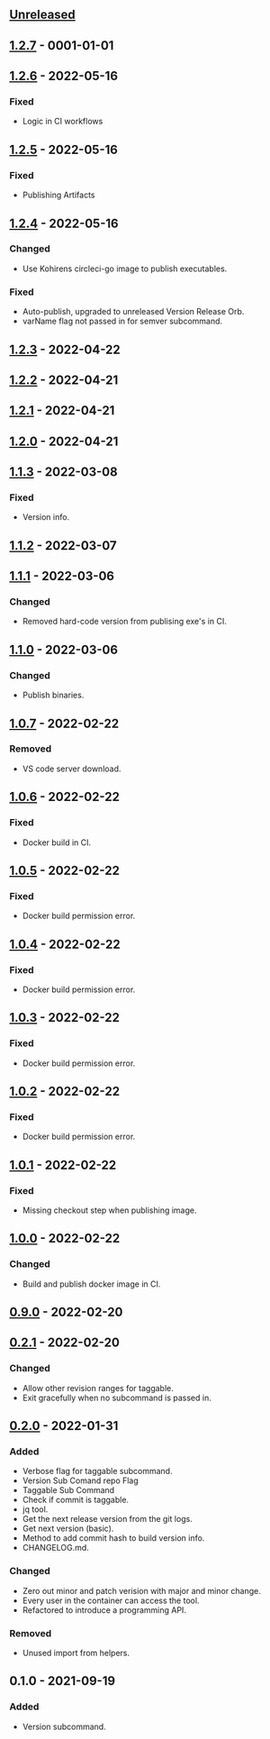 <a name="unreleased"></a>
## [Unreleased]


<a name="1.2.7"></a>
## [1.2.7] - 0001-01-01

<a name="1.2.6"></a>
## [1.2.6] - 2022-05-16
### Fixed
- Logic in CI workflows


<a name="1.2.5"></a>
## [1.2.5] - 2022-05-16
### Fixed
- Publishing Artifacts


<a name="1.2.4"></a>
## [1.2.4] - 2022-05-16
### Changed
- Use Kohirens circleci-go image to publish executables.

### Fixed
- Auto-publish, upgraded to unreleased Version Release Orb.
- varName flag not passed in for semver subcommand.


<a name="1.2.3"></a>
## [1.2.3] - 2022-04-22

<a name="1.2.2"></a>
## [1.2.2] - 2022-04-21

<a name="1.2.1"></a>
## [1.2.1] - 2022-04-21

<a name="1.2.0"></a>
## [1.2.0] - 2022-04-21

<a name="1.1.3"></a>
## [1.1.3] - 2022-03-08
### Fixed
- Version info.


<a name="1.1.2"></a>
## [1.1.2] - 2022-03-07

<a name="1.1.1"></a>
## [1.1.1] - 2022-03-06
### Changed
- Removed hard-code version from publising exe's in CI.


<a name="1.1.0"></a>
## [1.1.0] - 2022-03-06
### Changed
- Publish binaries.


<a name="1.0.7"></a>
## [1.0.7] - 2022-02-22
### Removed
- VS code server download.


<a name="1.0.6"></a>
## [1.0.6] - 2022-02-22
### Fixed
- Docker build in CI.


<a name="1.0.5"></a>
## [1.0.5] - 2022-02-22
### Fixed
- Docker build permission error.


<a name="1.0.4"></a>
## [1.0.4] - 2022-02-22
### Fixed
- Docker build permission error.


<a name="1.0.3"></a>
## [1.0.3] - 2022-02-22
### Fixed
- Docker build permission error.


<a name="1.0.2"></a>
## [1.0.2] - 2022-02-22
### Fixed
- Docker build permission error.


<a name="1.0.1"></a>
## [1.0.1] - 2022-02-22
### Fixed
- Missing checkout step when publishing image.


<a name="1.0.0"></a>
## [1.0.0] - 2022-02-22
### Changed
- Build and publish docker image in CI.


<a name="0.9.0"></a>
## [0.9.0] - 2022-02-20

<a name="0.2.1"></a>
## [0.2.1] - 2022-02-20
### Changed
- Allow other revision ranges for taggable.
- Exit gracefully when no subcommand is passed in.


<a name="0.2.0"></a>
## [0.2.0] - 2022-01-31
### Added
- Verbose flag for taggable subcommand.
- Version Sub Comand repo Flag
- Taggable Sub Command
- Check if commit is taggable.
- jq tool.
- Get the next release version from the git logs.
- Get next version (basic).
- Method to add commit hash to build version info.
- CHANGELOG.md.

### Changed
- Zero out minor and patch verision with major and minor change.
- Every user in the container can access the tool.
- Refactored to introduce a programming API.

### Removed
- Unused import from helpers.


<a name="0.1.0"></a>
## 0.1.0 - 2021-09-19
### Added
- Version subcommand.


[Unreleased]: https://github.com/kohirens/git-tool-belt/compare/1.2.7...HEAD
[1.2.7]: https://github.com/kohirens/git-tool-belt/compare/1.2.6...1.2.7
[1.2.6]: https://github.com/kohirens/git-tool-belt/compare/1.2.5...1.2.6
[1.2.5]: https://github.com/kohirens/git-tool-belt/compare/1.2.4...1.2.5
[1.2.4]: https://github.com/kohirens/git-tool-belt/compare/1.2.3...1.2.4
[1.2.3]: https://github.com/kohirens/git-tool-belt/compare/1.2.2...1.2.3
[1.2.2]: https://github.com/kohirens/git-tool-belt/compare/1.2.1...1.2.2
[1.2.1]: https://github.com/kohirens/git-tool-belt/compare/1.2.0...1.2.1
[1.2.0]: https://github.com/kohirens/git-tool-belt/compare/1.1.3...1.2.0
[1.1.3]: https://github.com/kohirens/git-tool-belt/compare/1.1.2...1.1.3
[1.1.2]: https://github.com/kohirens/git-tool-belt/compare/1.1.1...1.1.2
[1.1.1]: https://github.com/kohirens/git-tool-belt/compare/1.1.0...1.1.1
[1.1.0]: https://github.com/kohirens/git-tool-belt/compare/1.0.7...1.1.0
[1.0.7]: https://github.com/kohirens/git-tool-belt/compare/1.0.6...1.0.7
[1.0.6]: https://github.com/kohirens/git-tool-belt/compare/1.0.5...1.0.6
[1.0.5]: https://github.com/kohirens/git-tool-belt/compare/1.0.4...1.0.5
[1.0.4]: https://github.com/kohirens/git-tool-belt/compare/1.0.3...1.0.4
[1.0.3]: https://github.com/kohirens/git-tool-belt/compare/1.0.2...1.0.3
[1.0.2]: https://github.com/kohirens/git-tool-belt/compare/1.0.1...1.0.2
[1.0.1]: https://github.com/kohirens/git-tool-belt/compare/1.0.0...1.0.1
[1.0.0]: https://github.com/kohirens/git-tool-belt/compare/0.9.0...1.0.0
[0.9.0]: https://github.com/kohirens/git-tool-belt/compare/0.2.1...0.9.0
[0.2.1]: https://github.com/kohirens/git-tool-belt/compare/0.2.0...0.2.1
[0.2.0]: https://github.com/kohirens/git-tool-belt/compare/0.1.0...0.2.0
